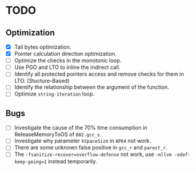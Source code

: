 # TODO

## Optimization
- [x] Tail bytes optimization.
- [x] Pointer calculation direction optimization.
- [ ] Optimize the checks in the monotonic loop.
- [ ] Use PGO and LTO to inline the indirect call.
- [ ] Identify all protected pointers access and remove checks for them in LTO. (Stucture-Based) 
- [ ] Identify the relationship between the argument of the function.
- [ ] Optimize `string-iteration` loop.

## Bugs

- [ ] Investigate the cause of the 70% time consumption in ReleaseMemoryToOS of `602.gcc_s`.
- [ ] Investigate why parameter `kSpaceSize` in `AP64` not work.
- [ ] There are some unknown false positive in `gcc_r` and `parest_r`.
- [ ] The `-fsanitize-recover=overflow-defense` not work, use `-mllvm -odef-keep-going=1` instead temporarily.
